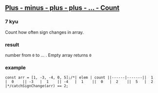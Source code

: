 <h2><a href=https://www.codewars.com/kata/5bbb8887484fcd36fb0020ca/train/javascript target="_blank">Plus - minus - plus - plus - ... - Count</a></h2><h3>7 kyu</h3><p>Count how often sign changes in array.</p><h3 id="result">result</h3><p>number from <code>0</code> to ... . Empty array returns <code>0</code></p><h3 id="example">example</h3><pre><code class="language-javascript"><span class="cm-keyword">const</span> <span class="cm-def">arr</span> <span class="cm-operator">=</span> [<span class="cm-number">1</span>, <span class="cm-operator">-</span><span class="cm-number">3</span>, <span class="cm-operator">-</span><span class="cm-number">4</span>, <span class="cm-number">0</span>, <span class="cm-number">5</span>];<span class="cm-comment">/*</span><span class="cm-comment">| elem | count |</span><span class="cm-comment">|------|-------|</span><span class="cm-comment">|  1   |  0    |</span><span class="cm-comment">| -3   |  1    |</span><span class="cm-comment">| -4   |  1    |</span><span class="cm-comment">|  0   |  2    |</span><span class="cm-comment">|  5   |  2    |</span><span class="cm-comment">*/</span><span class="cm-variable">catchSignChange</span>(<span class="cm-variable">arr</span>) <span class="cm-operator">==</span> <span class="cm-number">2</span>;</code></pre>